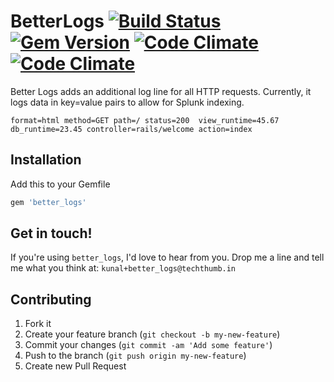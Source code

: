 # BetterLogs [![Build Status](https://travis-ci.org/techthumb/better_logs.svg?branch=v0.1.0)](https://travis-ci.org/techthumb/better_logs) [![Gem Version](https://badge.fury.io/rb/better_logs.svg)](http://badge.fury.io/rb/better_logs) [![Code Climate](https://codeclimate.com/repos/535a5dcae30ba03fdc00efe2/badges/1196b8f5d38c79f87546/gpa.png)](https://codeclimate.com/repos/535a5dcae30ba03fdc00efe2/feed) [![Code Climate](https://codeclimate.com/repos/535a5dcae30ba03fdc00efe2/badges/1196b8f5d38c79f87546/coverage.png)](https://codeclimate.com/repos/535a5dcae30ba03fdc00efe2/feed)

Better Logs adds an additional log line for all HTTP requests.
Currently, it logs data in key=value pairs to allow for Splunk indexing.

```
format=html method=GET path=/ status=200  view_runtime=45.67 db_runtime=23.45 controller=rails/welcome action=index
```

## Installation
Add this to your Gemfile
```ruby
gem 'better_logs'
```

## Get in touch!
If you're using ```better_logs```, I'd love to hear from you. Drop me a line and tell me what you think at: ```kunal+better_logs@techthumb.in```

## Contributing
1. Fork it
2. Create your feature branch (`git checkout -b my-new-feature`)
3. Commit your changes (`git commit -am 'Add some feature'`)
4. Push to the branch (`git push origin my-new-feature`)
5. Create new Pull Request
